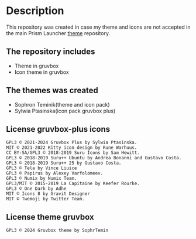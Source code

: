 # Description
This repository was created in case my theme and icons are not accepted in the main Prism Launcher [theme](https://github.com/PrismLauncher/Themes) repository.
## The repository includes
* Theme in gruvbox
* Icon theme in gruvbox
## The themes was created
* Sophron Teminik(theme and icon pack)
* Sylwia Ptasinska(icon pack gruvbox plus)
## License gruvbox-plus icons

    GPL3 © 2021-2024 Gruvbox Plus by Sylwia Ptasinska.
    MIT © 2021-2022 Kitty icon design by Rune Warhuus.
    CC BY-SA/GPL3 © 2018-2019 Suru Icons by Sam Hewitt.
    GPL3 © 2018-2019 Suru++ Ubuntu by Andrea Bonanni and Gustavo Costa.
    GPL3 © 2018-2019 Suru++ 25 by Gustavo Costa.
    GPL3 © Tela by Vince Liuice
    GPL3 © Papirus by Alexey Varfolomeev.
    GPL3 © Numix by Numix Team.
    GPL3/MIT © 2015-2019 La Capitaine by Keefer Rourke.
    GPL3 © One Dark by Adhe
    MIT © Icons 8 by Gravit Designer
    MIT © Twemoji by Twitter Team.

## License theme gruvbox
```
GPL3 © 2024 Gruvbox theme by SophrTemin
```
